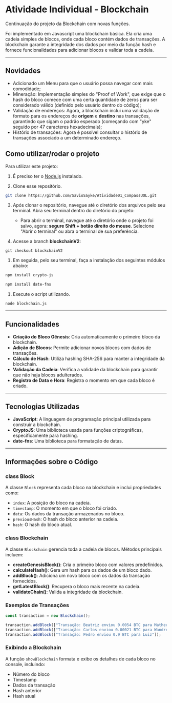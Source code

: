 # Atividade Individual - Blockchain

Continuação do projeto da Blockchain com novas funções.

Foi implementado em Javascript uma blockchain básica. Ela cria uma cadeia simples de blocos, onde cada bloco contém dados de transações. A blockchain garante a integridade dos dados por meio da função hash e fornece funcionalidades para adicionar blocos e validar toda a cadeia.

---

## Novidades

* Adicionado um Menu para que o usuário possa navegar com mais comodidade;
* Mineração: Implementação simples do "Proof of Work", que exige que o hash do bloco comece com uma certa quantidade de zeros para ser considerado válido (definido pelo usuário dentro do código);
* Validação de endereços: Agora, a blockchain inclui uma validação de formato para os endereços de **origem** e **destino** nas transações, garantindo que sigam o padrão esperado (começando com "yke" seguido por 47 caracteres hexadecimais);
* Histório de transações: Agora é possível consultar o histório de transações associado a um determinado endereço.

## Como utilizar/rodar o projeto

Para utilizar este projeto:

1. É preciso ter o [Node.js](https://nodejs.org/pt/download/package-manager) instalado.

2. Clone esse repositório.
```bash
git clone https://github.com/SavioSayke/Atividade01_CompassUOL.git
```

3. Após clonar o repositório, navegue até o diretório dos arquivos pelo seu terminal. Abra seu terminal dentro do diretório do projeto:
    * Para abrir o terminal, navegue até o diretório onde o projeto foi salvo, agora: **segure Shift + botão direito do mouse**. Selecione "Abrir o terminal" ou abra o terminal de sua preferência.

4.  Acesse a branch **blockchainV2**:
```
git checkout blockchainV2
```

1. Em seguida, pelo seu terminal, faça a instalação dos seguintes módulos abaixo:
```bash
npm install crypto-js
```
```bash
npm install date-fns
```

1. Execute o script utilizando.
```bash
node blockchain.js
```

---

## Funcionalidades

- **Criação do Bloco Gênesis**: Cria automaticamente o primeiro bloco da blockchain.
- **Adição de Blocos**: Permite adicionar novos blocos com dados de transações.
- **Cálculo de Hash**: Utiliza hashing SHA-256 para manter a integridade da blockchain.
- **Validação da Cadeia**: Verifica a validade da blockchain para garantir que não haja blocos adulterados.
- **Registro de Data e Hora**: Registra o momento em que cada bloco é criado.

---

## Tecnologias Utilizadas

- **JavaScript**: A linguagem de programação principal utilizada para construir a blockchain.
- **CryptoJS**: Uma biblioteca usada para funções criptográficas, especificamente para hashing.
- **date-fns**: Uma biblioteca para formatação de datas.

---

## Informações sobre o Código

### class Block

A classe `Block` representa cada bloco na blockchain e inclui propriedades como:

- `index`: A posição do bloco na cadeia.
- `timestamp`: O momento em que o bloco foi criado.
- `data`: Os dados da transação armazenados no bloco.
- `previousHash`: O hash do bloco anterior na cadeia.
- `hash`: O hash do bloco atual.

### class Blockchain

A classe `Blockchain` gerencia toda a cadeia de blocos. Métodos principais incluem:

- **createGenesisBlock()**: Cria o primeiro bloco com valores predefinidos.
- **calculateHash()**: Gera um hash para os dados de um bloco dado.
- **addBlock()**: Adiciona um novo bloco com os dados da transação fornecidos.
- **getLatestBlock()**: Recupera o bloco mais recente na cadeia.
- **validateChain()**: Valida a integridade da blockchain.

### Exemplos de Transações

```javascript
const transaction = new Blockchain();

transaction.addBlock(["Transação: Beatriz enviou 0.0054 BTC para Matheus"]);
transaction.addBlock(["Transação: Carlos enviou 0.00021 BTC para Wandreus"]);
transaction.addBlock(["Transação: Pedro enviou 0.9 BTC para Luiz"]);
```

### Exibindo a Blockchain

A função `showBlockchain` formata e exibe os detalhes de cada bloco no console, incluindo:

- Número do bloco
- Timestamp
- Dados da transação
- Hash anterior
- Hash atual